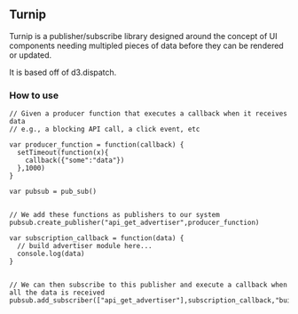 ## Turnip

Turnip is a publisher/subscribe library designed around the concept of UI components needing multipled pieces of data before they can be rendered or updated.

It is based off of d3.dispatch.

### How to use

```
// Given a producer function that executes a callback when it receives data
// e.g., a blocking API call, a click event, etc

var producer_function = function(callback) {
  setTimeout(function(x){
    callback({"some":"data"})
  },1000)
}

var pubsub = pub_sub()


// We add these functions as publishers to our system
pubsub.create_publisher("api_get_advertiser",producer_function)

var subscription_callback = function(data) {
  // build advertiser module here...
  console.log(data)
}


// We can then subscribe to this publisher and execute a callback when all the data is received
pubsub.add_subscriber(["api_get_advertiser"],subscription_callback,"build_advertiser_module",true,true,false)


```
